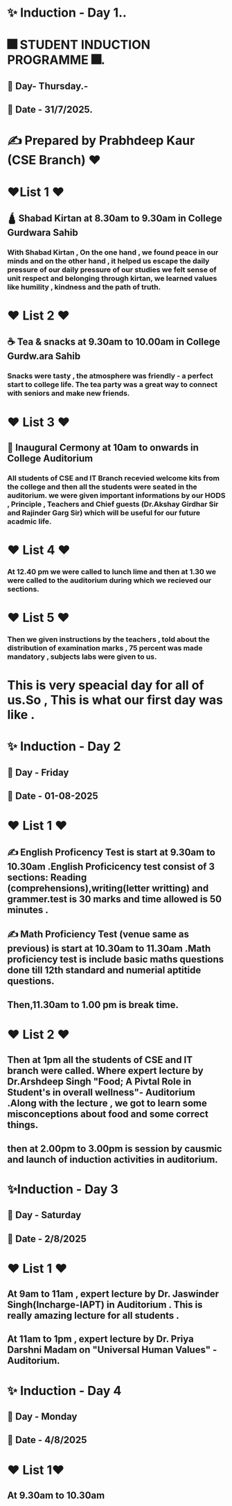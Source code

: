 # ✨  Induction - Day 1..
# 🎆 STUDENT INDUCTION PROGRAMME 🎆.
## 📅 Day- Thursday.-
## 📅 Date - 31/7/2025.
# ✍️ Prepared by Prabhdeep Kaur (CSE Branch) ❤️
# ❤️List 1 ❤️
## 🛕 Shabad Kirtan at 8.30am to 9.30am in College Gurdwara Sahib 
### With Shabad Kirtan , On the one hand , we found peace in our minds and on the other hand , it helped us escape the daily pressure of our daily pressure of our studies we felt sense of unit respect and belonging  through kirtan, we learned values like humility , kindness and the path of truth.
# ❤️ List 2 ❤️
## ☕ Tea & snacks at 9.30am to 10.00am in College Gurdw.ara Sahib
### Snacks were tasty , the atmosphere was friendly - a perfect start to college life. The tea party was a great way to connect with seniors and make new friends.
# ❤️ List 3 ❤️
## 🎤 Inaugural Cermony at 10am to onwards in College Auditorium
### All students of CSE and IT Branch recevied welcome kits from the college and then all the students were seated in the auditorium. we were given important informations by our HODS , Principle , Teachers and Chief guests (Dr.Akshay Girdhar Sir and Rajinder Garg Sir) which will be useful for our future acadmic life.
# ❤️ List 4 ❤️
### At 12.40 pm we were called to lunch lime and then at 1.30 we were called to the auditorium during which we recieved our sections.
# ❤️ List 5 ❤️ 
### Then we given instructions by the teachers , told about the distribution of examination marks , 75 percent was made mandatory , subjects labs were given to us.
# This is very speacial day for all of us.So , This is what our first day was like .
# ✨ Induction - Day 2
## 📅 Day - Friday 
 ## 📅 Date - 01-08-2025  
# ❤️ List  1 ❤️ 
##  ✍️ English Proficency Test is start at 9.30am to 10.30am .English Proficicency test consist of 3 sections: Reading (comprehensions),writing(letter writting) and grammer.test is 30 marks and time allowed is 50 minutes .
## ✍️ Math Proficiency Test (venue same as previous) is start at 10.30am to 11.30am .Math proficiency test is include basic maths questions done till 12th standard and numerial aptitide questions.
## Then,11.30am to 1.00 pm is break time.
#  ❤️ List 2 ❤️
## Then at 1pm all the students of CSE and IT branch were called. Where expert lecture by Dr.Arshdeep Singh "Food; A Pivtal Role in Student's in overall wellness"- Auditorium .Along with the lecture , we got to learn some misconceptions about food and some correct things.
## then at 2.00pm to 3.00pm is session by causmic and launch of induction activities in auditorium.
#  ✨Induction - Day 3 
## 📅 Day - Saturday
## 📅 Date - 2/8/2025
#  ❤️ List 1 ❤️
## At 9am to 11am , expert lecture by Dr. Jaswinder Singh(Incharge-IAPT) in Auditorium . This is really amazing lecture for all students .
## At 11am to 1pm , expert lecture by Dr. Priya Darshni Madam on "Universal Human Values" -Auditorium.
# ✨ Induction - Day 4
## 📅 Day - Monday
## 📅 Date - 4/8/2025
# ❤️ List 1❤️
## At 9.30am to 10.30am 

